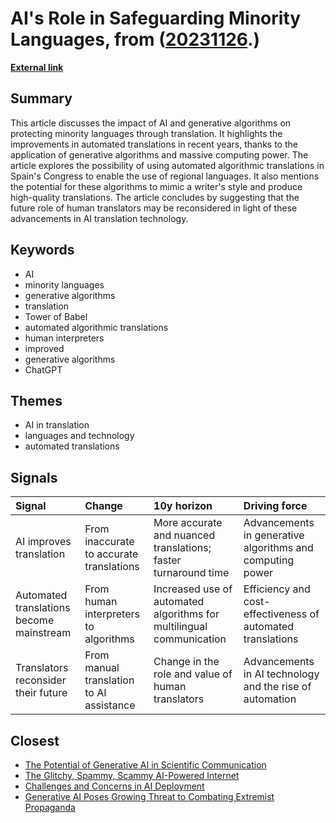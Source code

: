 # __AI's Role in Safeguarding Minority Languages__, from ([20231126](https://kghosh.substack.com/p/20231126).)

__[External link](https://medium.com/enrique-dans/how-ai-can-help-protect-minority-languages-6e070ca91169)__



## Summary

This article discusses the impact of AI and generative algorithms on protecting minority languages through translation. It highlights the improvements in automated translations in recent years, thanks to the application of generative algorithms and massive computing power. The article explores the possibility of using automated algorithmic translations in Spain's Congress to enable the use of regional languages. It also mentions the potential for these algorithms to mimic a writer's style and produce high-quality translations. The article concludes by suggesting that the future role of human translators may be reconsidered in light of these advancements in AI translation technology.

## Keywords

* AI
* minority languages
* generative algorithms
* translation
* Tower of Babel
* automated algorithmic translations
* human interpreters
* improved
* generative algorithms
* ChatGPT

## Themes

* AI in translation
* languages and technology
* automated translations

## Signals

| Signal                                   | Change                                   | 10y horizon                                                          | Driving force                                               |
|:-----------------------------------------|:-----------------------------------------|:---------------------------------------------------------------------|:------------------------------------------------------------|
| AI improves translation                  | From inaccurate to accurate translations | More accurate and nuanced translations; faster turnaround time       | Advancements in generative algorithms and computing power   |
| Automated translations become mainstream | From human interpreters to algorithms    | Increased use of automated algorithms for multilingual communication | Efficiency and cost-effectiveness of automated translations |
| Translators reconsider their future      | From manual translation to AI assistance | Change in the role and value of human translators                    | Advancements in AI technology and the rise of automation    |

## Closest

* [The Potential of Generative AI in Scientific Communication](60f3a64993d5e355561c59e5d641bec9)
* [The Glitchy, Spammy, Scammy AI-Powered Internet](b30a4282af9e53ca673438a8223d9525)
* [Challenges and Concerns in AI Deployment](382e9ebc1e518ee49e541da1e6b5f8af)
* [Generative AI Poses Growing Threat to Combating Extremist Propaganda](4aae935ffedd7227301fe1eb6647d69f)